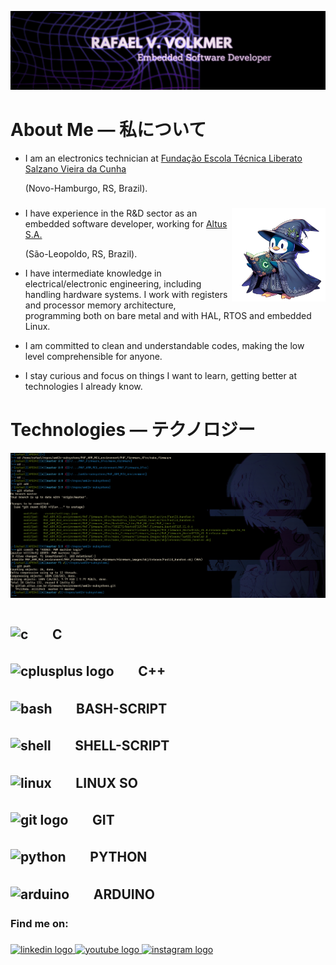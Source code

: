 ![Alt Text](https://github.com/RafaelVVolkmer/RafaelVVolkmer/blob/main/RafaelVVolkmer_Banner.png)

# About Me — 私について
- I am an electronics technician at [Fundação Escola Técnica Liberato Salzano Vieira da Cunha](https://www.liberato.com.br)
  
  (Novo-Hamburgo, RS, Brazil).
  ###

<img align="right" height="150" src="https://github.com/RafaelVVolkmer/RafaelVVolkmer/blob/main/PENGUIM_1%20(1).png"  />

- I have experience in the R&D sector as an embedded software developer, working for [Altus S.A.](https://www.altus.com.br)
  
  (São-Leopoldo, RS, Brazil).
  
- I have intermediate knowledge in electrical/electronic engineering, including handling hardware systems. I work with registers and processor memory architecture, programming both on bare metal and with HAL, RTOS and embedded Linux.
  
- I am committed to clean and understandable codes, making the low level comprehensible for anyone.

- I stay curious and focus on things I want to learn, getting better at technologies I already know.

###
# Technologies — テクノロジー

![Alt Text](https://github.com/RafaelVVolkmer/RafaelVVolkmer/blob/main/image.png)
#
###
##   <img src="https://cdn.jsdelivr.net/gh/devicons/devicon@latest/icons/c/c-plain.svg" height="35" alt="c"/>ㅤㅤC
###
##   <img src="https://cdn.jsdelivr.net/gh/devicons/devicon@latest/icons/cplusplus/cplusplus-plain.svg" height="35" alt="cplusplus logo"/>ㅤㅤC++
###
##   <img src="https://cdn.jsdelivr.net/gh/devicons/devicon@latest/icons/bash/bash-original.svg" alt="bash" height="35"/>ㅤㅤBASH-SCRIPT
###
##   <img src="https://cdn.jsdelivr.net/gh/devicons/devicon@latest/icons/powershell/powershell-plain.svg" alt="shell" height="35"/>ㅤㅤSHELL-SCRIPT 
####
## <img src="https://cdn.jsdelivr.net/gh/devicons/devicon@latest/icons/linux/linux-plain.svg" height="35" alt="linux"/>ㅤㅤLINUX SO 
###
## <img src="https://cdn.jsdelivr.net/gh/devicons/devicon/icons/git/git-original.svg" height="30" alt="git logo"/>ㅤㅤGIT 
###
##   <img src="https://cdn.jsdelivr.net/gh/devicons/devicon@latest/icons/python/python-plain.svg" alt="python" height="30"/>ㅤㅤPYTHON
####
##   <img src="https://cdn.jsdelivr.net/gh/devicons/devicon@latest/icons/arduino/arduino-original.svg" alt="arduino" height="30"/>ㅤㅤARDUINO
####

### Find me on:

###

<div align="left">
  <a href="https://linkedin.com/in/rafaelvvolkmer" target="_blank">
    <img src="https://img.shields.io/static/v1?message=LinkedIn&logo=linkedin&label=&color=0077B5&logoColor=white&labelColor=&style=for-the-badge" height="35" alt="linkedin logo"  />
  </a>
  <a href="https://www.youtube.com/@Zadocsons/videos" target="_blank">
    <img src="https://img.shields.io/static/v1?message=Youtube&logo=youtube&label=&color=FF0000&logoColor=white&labelColor=&style=for-the-badge" height="35" alt="youtube logo"  />
  </a>
  <a href="https://instagram.com/rafael.volkmer_" target="_blank">
    <img src="https://img.shields.io/static/v1?message=Instagram&logo=instagram&label=&color=E4405F&logoColor=white&labelColor=&style=for-the-badge" height="35" alt="instagram logo"  />
  </a>
</div>

###


